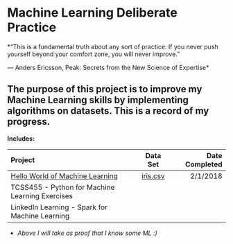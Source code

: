 # Machine Learning Deliberate Practice

*“This is a fundamental truth about any sort of practice: If you never push yourself beyond your comfort zone, you will never improve.”  

― Anders Ericsson, Peak: Secrets from the New Science of Expertise*


## The purpose of this project is to improve my Machine Learning skills by implementing algorithms on datasets. This is a record of my progress. 


**Includes:**


| Project        | Data Set      |  Date Completed |
| :------------- |:-------------:| -----:|
|[Hello World of Machine Learning](https://github.com/vjsisneros/Machine-Learning-Deliberate-Practice/tree/master/src/1%20Hello%20World%20of%20Machine%20Learning) | [iris.csv](https://archive.ics.uci.edu/ml/machine-learning-databases/iris/) | 2/1/2018  |
| TCSS455 -  Python for Machine Learning Exercises      |       |   |
| LinkedIn Learning - Spark for Machine Learning |       |    |





- *Above I will take as proof that I know some ML :)*

